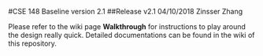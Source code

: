 #CSE 148 Baseline version 2.1
##Release v2.1 04/10/2018 Zinsser Zhang

Please refer to the wiki page **Walkthrough** for instructions to play around the design really quick.
Detailed documentations can be found in the wiki of this repository.
